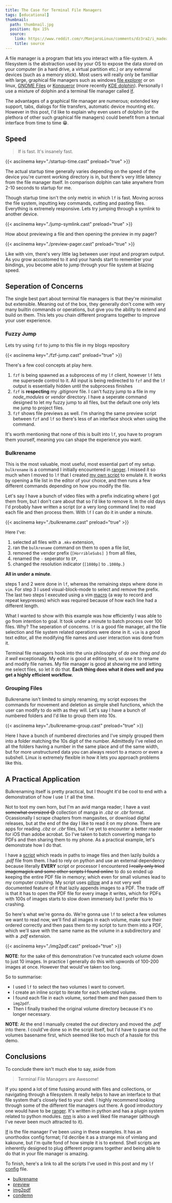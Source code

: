 ```yaml
---
title: The Case for Terminal File Managers
tags: [educational]
thumbnail:
  path: thumbnail.jpg
  position: 0px 15%
  source:
    link: https://www.reddit.com/r/ManjaroLinux/comments/dz3ra2/i_madea_4k_wallpaper_for_you_guys_that_looks_like/
    title: source
---
```

A file manager is a program that lets you interact with a file-system. A filesystem
is the abstraction used by your OS to expose the data stored on your computer (in a
hard drive, a virtual partition etc.) or any external devices (such as a memory
stick). Most users will really only be familliar with large, graphical file managers
such as windows [file explorer][wfe] or on linux, [GNOME Files][gnomef] or
[Konqueror][kde_q] (more recently [KDE dolphin][kde_d]). Personally I use a mixture
of dolphin and a terminal file manager called [lf][lf].

[wfe]: https://en.wikipedia.org/wiki/File_Explorer
[gnomef]: https://en.wikipedia.org/wiki/GNOME_Files
[kde_q]: https://en.wikipedia.org/wiki/Konqueror
[kde_d]: https://en.wikipedia.org/wiki/Dolphin_(file_manager)

The advantages of a graphical file manager are numerous; extended key support, tabs,
dialogs for file transfers, automatic device mounting etc. However in this post, I'd
like to explain why even users of dolphin (or the plethora of other such graphical
file managers) could benefit from a textual interface from time to time :grin:.

[lf]: https://github.com/gokcehan/lf

<style>
/*
.control-bar {
    visibility: hidden;
}
*/
</style>

## Speed
> lf is fast. It's insanely fast.

{{< asciinema key="./startup-time.cast" preload="true" >}}

The actual startup time generally varies depending on the speed of the device you're
current working directory is in, but there's very little latency from the file
manager itself. In comparison dolphin can take anywhere from 2-10 seconds to startup
for me.

Though startup time isn't the only metric in which `lf` is fast. Moving across the
file system, inputting key commands, cutting and pasting files. Everything is
extremely responsive. Lets try jumping through a symlink to another device.

{{< asciinema key="./jump-symlink.cast" preload="true" >}}

How about previewing a file and then opening the preview in my pager?

{{< asciinema key="./preview-pager.cast" preload="true" >}}

Like with vim, there's very little lag between user input and program output. As you
grow accustomed to it and your hands start to remember your bindings, you become able
to jump through your file system at blazing speed.

## Seperation of Concerns
The single best part about terminal file managers is that they're minimalist but
extensible. Meaning out of the box, they generally don't come with very many builtin
commands or operations, but give you the ability to extend and build on them. This
lets you chain different programs together to improve your user experience.

### Fuzzy Jump
Lets try using `fzf` to jump to this file in my blogs repository

{{< asciinema key="./fzf-jump.cast" preload="true" >}}

There's a few cool concepts at play here.
1. `fzf` is being spawned as a subprocess of my `lf` client, however `lf` lets me
   supersede control to it. All input is being redirected to `fzf` and the `lf`
   output is essentially hidden until the subprocess finishes
2. `fzf` is **respecting** my *.gitignore* file. I can't fuzzy jump to a file in my
   *node_modules* or *vendor* directory. I have a seperate command designed to let my fuzzy
   jump to all files, but the default one only lets me jump to project files.
3. `fzf` shows file previews as well. I'm sharing the same preview script between
   `fzf` and `lf` so there's less of an interface shock when using the command.

It's worth mentioning that none of this is built into `lf`, you have to program them
yourself, meaning you can shape the experience you want.

### Bulkrename
This is the most valuable, most useful, most essential part of my setup. `bulkrename`
is a command I initially encountered in [ranger][ranger]. I missed it so much when I
moved to `lf` that I created [my own script][bulkrename] to emulate it. It works by
opening a file list in the editor of your choice, and then runs a few different
commands depending on how you modify the file.

[ranger]: https://github.com/ranger/ranger
[bulkrename]: https://github.com/mohkale/.dotfiles/blob/7bc6a78c9f6147fcbc58a3543285e9e96b17d282/bin/bulkrename

Let's say I have a bunch of video files with a prefix indicating where I got them
from, but I don't care about that so I'd like to remove it. In the old days I'd
probably have written a script (or a very long command line) to read each file and
then process them. With `lf` I can do it in under a minute.

{{< asciinema key="./bulkrename.cast" preload="true" >}}

Here I've:
1. selected all files with a `.mkv` extension,
2. ran the `bulkrename` command on them to open a file list,
3. removed the vendor prefix (`[HorribleSubs] `) from all files,
4. renamed the `-` seperator to `EP`,
5. changed the resolution indicator (`[1080p]` to `.1080p.`)

**All in under a minute**.

steps 1 and 2 were done in `lf`, whereas the remaining steps where done in `vim`. For
step 3 I used visual-block-mode to select and remove the prefix. The last two steps I
executed using a vim [macro][vi_macro] (a way to record and repeat keypresses) which
was required because of how each line had a different length.

[vi_macro]: https://vim.fandom.com/wiki/Macros

What I wanted to show with this example was how efficiently I was able to go from
intention to goal. It took under a minute to batch process over 100 files. Why? The
seperation of concerns. `lf` is a good file manager, all the file selection and file
system related operations were done in it. `vim` is a good text editor, all the
modifying file names and user interaction was done from it.

Terminal file managers hook into the unix philosophy of *do one thing and do it well*
exceptionally. My editor is good at editing text, so use it to rename and modify
file names. My file manager is good at showing me and letting me select files, so let
it do that. **Each thing does what it does well and you get a highly efficient workflow.**

### Grouping Files
Bulkrename isn't limited to simply renaming, my script exposes the commands for
movement and deletion as simple shell functions, which the user can modify to do
with as they will. Let's say I have a bunch of numbered folders and I'd like to
group them into 10s.

{{< asciinema key="./bulkrename-group.cast" preload="true" >}}

Here I have a bunch of numbered directories and I've simply grouped them into a
folder matching the 10s digit of the number. Admittedly I've relied on all the folders
having a number in the same place and of the same width, but for more unstructured
data you can always resort to a macro or even a subshell. Linux is extremely flexible
in how it lets you approach problems like this.

## A Practical Application
Bulkrenaming itself is pretty practical, but I thought it'd be cool to end with a
demonstration of how I use `lf` all the time.

Not to toot my own horn, but I'm an avid manga reader; I have a vast ~~somewhat
oversized :sweat_smile:~~ collection of manga in *.cbz* or *.cbr* format. Ocassionally I scrape
chapters from mangasites, or download digital releases, but at the end of the day I
like to read it on my phone. There are apps for reading *.cbz* or *.cbr* files, but
I've yet to encounter a better reader for iOS than adobe acrobat. So I've taken to
batch converting manga to PDFs and then sharing them to my phone. As a practical
example, let's demonstrate how I do that.

I have a [script][img2pdf] which reads in paths to image files and then lazily builds
a *.pdf* file from them. I had to rely on python and use an external dependency
because literally **EVERY** script or processor I encountered ~~I really only tried
imagemagick and some other scripts I found online~~ to do so ended up keeping the
entire PDF file in memory; which even for small volumes lead to my computer crashing.
My script uses [pillow][pillow] and a not very well documented feature of it that
lazily appends images to a PDF. The trade off is that it has to open the PDF file for
every image it writes, which for PDFs with 100s of images starts to slow down
immensely but I prefer this to crashing.

[pillow]: https://pillow.readthedocs.io/en/stable/
[img2pdf]: https://github.com/mohkale/.dotfiles/blob/310148402a86987ce3a7d3561975baa93122db7c/bin/img2pdf

So here's what we're gonna do. We're gonna use `lf` to select a few volumes we want
to read now, we'll find all images in each volume, make sure their ordered correctly
and then pass them to my script to turn them into a PDF, which we'll save with the
same name as the volume in a subdirectory and with a *.pdf* extension.

{{< asciinema key="./img2pdf.cast" preload="true" >}}

**NOTE**: for the sake of this demonstration I've truncated each volume down to just
10 images. In practice I generally do this with upwords of 100-200 images at once.
However that would've taken too long.

So to summarise:
- I used `lf` to select the two volumes I want to convert.
- I create an inline script to iterate for each selected volume.
- I found each file in each volume, sorted them and then passed them to `img2pdf`.
- Then I finally trashed the original volume directory because it's no longer
  necessary.

**NOTE**: At the end I manually created the *out* directory and moved the *.pdf* into
there. I could've done so in the script itself, but I'd have to parse out the volumes
basename first, which seemed like too much of a hassle for this demo.

## Conclusions
To conclude there isn't much else to say, aside from

> Terminal File Managers are Awesome!

If you spend a lot of time fussing around with files and collections, or navigating
through a filesystem. It really helps to have an interface to that file system that's
closely tied to your shell. I highly recommend looking through some of the different
file managers out there. A good introductory one would have to be [ranger][ranger].
It's written in python and has a plugin system related to python modules. [nnn][nnn]
is also a well liked file manager (although I've never been much attracted to it).

[nnn]: https://github.com/jarun/nnn

[lf][lf] is the file manager I've been using in these examples. It has an unorthodox
config format; I'd decribe it as a strange mix of vimlang and kakoune, but I'm quite
fond of how simple it is to extend. Shell scripts are inherently designed to plug
different programs together and being able to do that in your file manager is amazing.

To finish, here's a link to all the scripts I've used in this post and my `lf`
[config][lf_config] file.
- [bulkrename][bulkrename]
- [preview](https://github.com/mohkale/.dotfiles/blob/390ec238e082fea0496b60c446f5314ac1f034ec/bin/preview)
- [img2pdf][img2pdf]
- [condemn](https://github.com/mohkale/.dotfiles/blob/master/bin/condemn)

[lf_config]: https://github.com/mohkale/.dotfiles/blob/7bc6a78c9f6147fcbc58a3543285e9e96b17d282/programs/lf/lfrc
